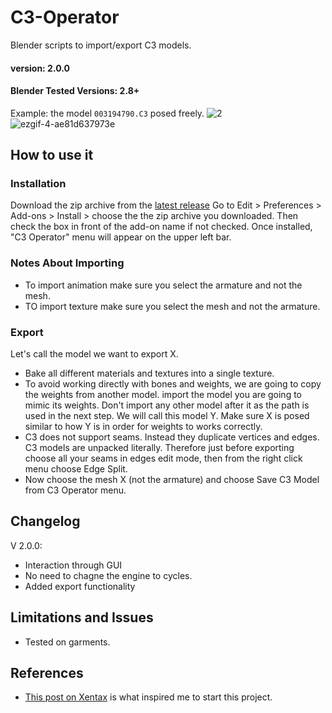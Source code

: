 # C3-Operator
Blender scripts to import/export C3 models.

#### version: 2.0.0
#### Blender Tested Versions: 2.8+


Example: the model `003194790.C3` posed freely.
![2](https://user-images.githubusercontent.com/84657141/119335019-72ac2c80-bc94-11eb-948a-c03d0aa9b78c.png)
![ezgif-4-ae81d637973e](https://user-images.githubusercontent.com/84657141/119988335-a9ed4700-bfce-11eb-8e33-cb1f1f857f5b.gif)


## How to use it
### Installation
Download the zip archive from the [latest release](https://github.com/Tachyon-S/C3-Operator/releases/tag/v2.0.0)
Go to Edit > Preferences > Add-ons > Install > choose the the zip archive you downloaded.
Then check the box in front of the add-on name if not checked.
Once installed, "C3 Operator" menu will appear on the upper left bar.

### Notes About Importing
- To import animation make sure you select the armature and not the mesh.
- TO import texture make sure you select the mesh and not the armature.

### Export
Let's call the model we want to export X.
- Bake all different materials and textures into a single texture.
- To avoid working directly with bones and weights, we are going to copy the weights from another model. import the model you are going to mimic its weights. Don't import any other model after it as the path is used in the next step. We will call this model Y. Make sure X is posed similar to how Y is in order for weights to works correctly.
- C3 does not support seams. Instead they duplicate vertices and edges. C3 models are unpacked literally. Therefore just before exporting choose all your seams in edges edit mode, then from the right click menu choose Edge Split.
- Now choose the mesh X (not the armature) and choose Save C3 Model from C3 Operator menu.


## Changelog
V 2.0.0:
- Interaction through GUI
- No need to chagne the engine to cycles.
- Added export functionality

## Limitations and Issues
- Tested on garments.

## References
- [This post on Xentax](https://forum.xentax.com/viewtopic.php?t=5582) is what inspired me to start this project.
